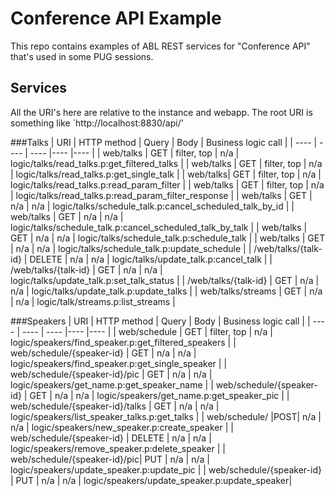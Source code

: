 # Conference API Example
This repo contains examples of ABL REST services for "Conference API" that's used in some PUG sessions.


## Services
All the URI's here are relative to the instance and webapp. The root URI is something like `http://localhost:8830/api/'

###Talks
| URI | HTTP method | Query | Body | Business logic call |
| ---- | ---- | ---- |---- |---- |
| web/talks | GET | filter, top | n/a |  logic/talks/read_talks.p:get_filtered_talks |
| web/talks | GET | filter, top | n/a |  logic/talks/read_talks.p:get_single_talk |
| web/talks| GET  | filter, top | n/a |  logic/talks/read_talks.p:read_param_filter |
| web/talks | GET | filter, top | n/a |  logic/talks/read_talks.p:read_param_filter_response |
| web/talks | GET | n/a | n/a |  logic/talks/schedule_talk.p:cancel_scheduled_talk_by_id |
| web/talks | GET | n/a | n/a |  logic/talks/schedule_talk.p:cancel_scheduled_talk_by_talk |
| web/talks | GET | n/a | n/a |  logic/talks/schedule_talk.p:schedule_talk |
| web/talks | GET | n/a | n/a |  logic/talks/schedule_talk.p:update_schedule |
| /web/talks/{talk-id} | DELETE | n/a | n/a | logic/talks/update_talk.p:cancel_talk |
| /web/talks/{talk-id} | GET | n/a | n/a | logic/talks/update_talk.p:set_talk_status |
| /web/talks/{talk-id} | GET | n/a | n/a | logic/talks/update_talk.p:update_talks |
| web/talks/streams | GET | n/a | n/a | logic/talk/streams.p:list_streams |

###Speakers
| URI | HTTP method | Query | Body | Business logic call |
| ---- | ---- | ---- |---- |---- |
| web/schedule | GET | filter, top | n/a | logic/speakers/find_speaker.p:get_filtered_speakers |
| web/schedule/{speaker-id} | GET | n/a | n/a | logic/speakers/find_speaker.p:get_single_speaker |
| web/schedule/{speaker-id}/pic | GET | n/a | n/a | logic/speakers/get_name.p:get_speaker_name |
| web/schedule/{speaker-id} | GET | n/a | n/a | logic/speakers/get_name.p:get_speaker_pic |
| web/schedule/{speaker-id}/talks | GET | n/a | n/a | logic/speakers/list_speaker_talks.p:get_talks  |
| web/schedule/ |POST| n/a | n/a | logic/speakers/new_speaker.p:create_speaker |
| web/schedule/{speaker-id} | DELETE | n/a | n/a | logic/speakers/remove_speaker.p:delete_speaker |
| web/schedule/{speaker-id}/pic| PUT  | n/a | n/a | logic/speakers/update_speaker.p:update_pic |
| web/schedule/{speaker-id} | PUT | n/a | n/a | logic/speakers/update_speaker.p:update_speaker|
